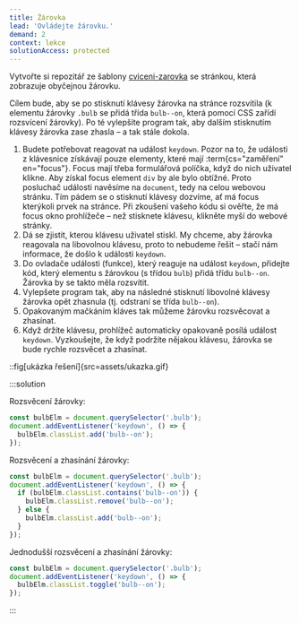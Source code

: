 ```yaml
---
title: Žárovka
lead: 'Ovládejte žárovku.'
demand: 2
context: lekce
solutionAccess: protected
---
```


Vytvořte si repozitář ze šablony [cviceni-zarovka](https://github.com/Czechitas-podklady-WEB/cviceni-zarovka) se stránkou, která zobrazuje obyčejnou žárovku.

Cílem bude, aby se po stisknutí klávesy žárovka na stránce rozsvítila (k elementu žárovky `.bulb` se přidá třída `bulb--on`, která pomocí CSS zařídí rozsvícení žárovky). Po té vylepšíte program tak, aby dalším stisknutím klávesy žárovka zase zhasla – a tak stále dokola.

1. Budete potřebovat reagovat na událost `keydown`. Pozor na to, že události z klávesnice získávají pouze elementy, které mají :term{cs="zaměření" en="focus"}. Focus mají třeba formulářová políčka, když do nich uživatel klikne. Aby získal focus element `div` by ale bylo obtížné. Proto posluchač události navěsíme na `document`, tedy na celou webovou stránku. Tím pádem se o stisknutí klávesy dozvíme, ať má focus kterýkoli prvek na stránce. Při zkoušení vašeho kódu si ověřte, že má focus okno prohlížeče – než stisknete klávesu, klikněte myší do webové stránky.
1. Dá se zjistit, kterou klávesu uživatel stiskl. My chceme, aby žárovka reagovala na libovolnou klávesu, proto to nebudeme řešit – stačí nám informace, že došlo k události `keydown`.
1. Do ovladače události (funkce), který reaguje na událost `keydown`, přidejte kód, který elementu s žárovkou (s třídou `bulb`) přidá třídu `bulb--on`. Žárovka by se takto měla rozsvítit.
1. Vylepšete program tak, aby na následné stisknutí libovolné klávesy žárovka opět zhasnula (tj. odstraní se třída `bulb--on`).
1. Opakovaným mačkáním kláves tak můžeme žárovku rozsvěcovat a zhasínat.
1. Když držíte klávesu, prohlížeč automaticky opakovaně posílá událost `keydown`. Vyzkoušejte, že když podržíte nějakou klávesu, žárovka se bude rychle rozsvěcet a zhasínat.

::fig[ukázka řešení]{src=assets/ukazka.gif}

:::solution

Rozsvěcení žárovky:

```js
const bulbElm = document.querySelector('.bulb');
document.addEventListener('keydown', () => {
  bulbElm.classList.add('bulb--on');
});
```

Rozsvěcení a zhasínání žárovky:

```js
const bulbElm = document.querySelector('.bulb');
document.addEventListener('keydown', () => {
  if (bulbElm.classList.contains('bulb--on')) {
    bulbElm.classList.remove('bulb--on');
  } else {
    bulbElm.classList.add('bulb--on');
  }
});
```

Jednodušší rozsvěcení a zhasínání žárovky:

```js
const bulbElm = document.querySelector('.bulb');
document.addEventListener('keydown', () => {
  bulbElm.classList.toggle('bulb--on');
});
```

:::
